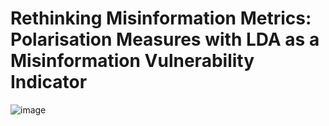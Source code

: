 # Rethinking Misinformation Metrics: Polarisation Measures with LDA as a Misinformation Vulnerability Indicator
![image](https://github.com/user-attachments/assets/a2af9875-9c10-4d12-b871-3261b7966008)
